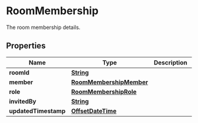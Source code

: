 

# RoomMembership

The room membership details.

## Properties

| Name | Type | Description | Notes |
|------------ | ------------- | ------------- | -------------|
|**roomId** | [**String**](String.md) |  |  [optional] |
|**member** | [**RoomMembershipMember**](RoomMembershipMember.md) |  |  [optional] |
|**role** | [**RoomMembershipRole**](RoomMembershipRole.md) |  |  [optional] |
|**invitedBy** | [**String**](String.md) |  |  [optional] |
|**updatedTimestamp** | [**OffsetDateTime**](OffsetDateTime.md) |  |  [optional] |



